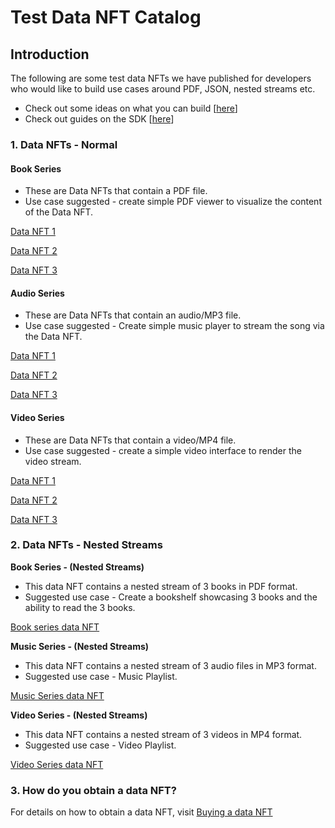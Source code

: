 # Test Data NFT Catalog

## Introduction

The following are some test data NFTs we have published for developers who would like to build use cases around PDF, JSON, nested streams etc.

* Check out some ideas on what you can build \[[here](project-ideas-greater-than-itheum.md)]
* Check out guides on the SDK \[[here](../../../pre-aithra/software-development-kits-sdks/data-nft-sdk/)]

### 1. Data NFTs - Normal

#### Book Series

* These are Data NFTs that contain a PDF file.
* Use case suggested - create simple PDF viewer to visualize the content of the Data NFT.

[Data NFT 1](https://test.datadex.itheum.io/datanfts/marketplace/DATANFTFT-e0b917-31/offer-76)

[Data NFT 2](https://test.datadex.itheum.io/datanfts/marketplace/DATANFTFT-e0b917-32/offer-77)

[Data NFT 3](https://test.datadex.itheum.io/datanfts/marketplace/DATANFTFT-e0b917-33/offer-75)

#### Audio Series

* These are Data NFTs that contain an audio/MP3 file.
* Use case suggested - Create simple music player to stream the song via the Data NFT.

[Data NFT 1](https://test.datadex.itheum.io/datanfts/marketplace/DATANFTFT-e0b917-2e/offer-78)

[Data NFT 2](https://test.datadex.itheum.io/datanfts/marketplace/DATANFTFT-e0b917-2f/offer-79)

[Data NFT 3](https://test.datadex.itheum.io/datanfts/marketplace/DATANFTFT-e0b917-30/offer-80)

#### Video Series

* These are Data NFTs that contain a video/MP4 file.
* Use case suggested - create a simple video interface to render the video stream.

[Data NFT 1](https://test.datadex.itheum.io/datanfts/marketplace/DATANFTFT-e0b917-34/offer-81)

[Data NFT 2](https://test.datadex.itheum.io/datanfts/marketplace/DATANFTFT-e0b917-35/offer-82)

[Data NFT 3](https://test.datadex.itheum.io/datanfts/marketplace/DATANFTFT-e0b917-36/offer-83)

### 2. Data NFTs - Nested Streams&#x20;

**Book Series - (Nested Streams)**

* This data NFT contains a nested stream of 3 books in PDF format.
* Suggested use case - Create a bookshelf showcasing 3 books and the ability to read the 3 books.

[Book series data NFT\
](https://test.datadex.itheum.io/datanfts/marketplace/DATANFTFT-e0b917-07/offer-5)

**Music Series - (Nested Streams)**

* This data NFT contains a nested stream of 3 audio files in MP3 format.
* Suggested use case - Music Playlist.

[Music Series data NFT](https://test.datadex.itheum.io/datanfts/marketplace/DATANFTFT-e0b917-02/offer-2)



**Video Series - (Nested Streams)**

* This data NFT contains a nested stream of 3 videos in MP4 format.
* Suggested use case - Video Playlist.

[Video Series data NFT](https://test.datadex.itheum.io/datanfts/marketplace/DATANFTFT-e0b917-08/offer-6)



### 3. How do you obtain a data NFT?

For details on how to obtain a data NFT, visit [Buying a data NFT](../../../pre-aithra/data-nft-marketplace/procuring-a-data-nft.md)
